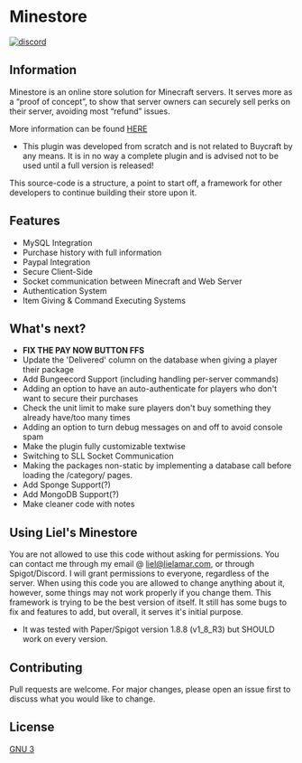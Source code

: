 # Minestore

[<img alt="discord" src="https://lielamar.com/other/github_discord.png" size=1.5>](https://discord.gg/NzgBrqR)
<br>

## Information
Minestore is an online store solution for Minecraft servers.
It serves more as a “proof of concept”, to show that server owners can securely sell perks on their server, avoiding most “refund” issues.

More information can be found [HERE](https://docs.google.com/document/d/1Gqy6RHqojxX5QjQuuB6GWjKTvyUgBUTPidzOyTKpOa4)

* This plugin was developed from scratch and is not related to Buycraft by any means.
It is in no way a complete plugin and is advised not to be used until a full version is released!

This source-code is a structure, a point to start off, a framework for other developers to continue building their store upon it.


## Features
* MySQL Integration
* Purchase history with full information
* Paypal Integration
* Secure Client-Side
* Socket communication between Minecraft and Web Server
* Authentication System
* Item Giving & Command Executing Systems


## What's next?
* <strong>FIX THE PAY NOW BUTTON FFS</strong>
* Update the 'Delivered' column on the database when giving a player their package 
* Add Bungeecord Support (including handling per-server commands)
* Adding an option to have an auto-authenticate for players who don't want to secure their purchases
* Check the unit limit to make sure players don't buy something they already have/too many times
* Adding an option to turn debug messages on and off to avoid console spam
* Make the plugin fully customizable textwise
* Switching to SLL Socket Communication
* Making the packages non-static by implementing a database call before loading the /category/ pages.
* Add Sponge Support(?)
* Add MongoDB Support(?)
* Make cleaner code with notes

## Using Liel's Minestore
You are not allowed to use this code without asking for permissions.
You can contact me through my email @ liel@lielamar.com, or through Spigot/Discord. I will grant permissions to everyone, regardless of the server.
When using this code you are allowed to change anything about it, however, some things may not work properly if you change them.
This framework is trying to be the best version of itself. It still has some bugs to fix and features to add, but overall, it serves it's initial purpose.

* It was tested with Paper/Spigot version 1.8.8 (v1_8_R3) but SHOULD work on every version.


## Contributing
Pull requests are welcome. For major changes, please open an issue first to discuss what you would like to change.

## License
[GNU 3](https://choosealicense.com/licenses/agpl-3.0/)
